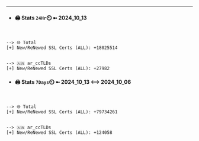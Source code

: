 

---
- #### 🖨️ **Stats** `24Hr`⏲️ ➼ 2024_10_13
```console


--> 🌐 Total
[+] New/ReNewed SSL Certs (ALL): +18025514


--> 🇦🇷 ar_ccTLDs
[+] New/ReNewed SSL Certs (ALL): +27982

```

- #### 🖨️ **Stats** `7Days`⏲️ ➼ 2024_10_13 <--> 2024_10_06
```console


--> 🌐 Total
[+] New/ReNewed SSL Certs (ALL): +79734261


--> 🇦🇷 ar_ccTLDs
[+] New/ReNewed SSL Certs (ALL): +124058

```

